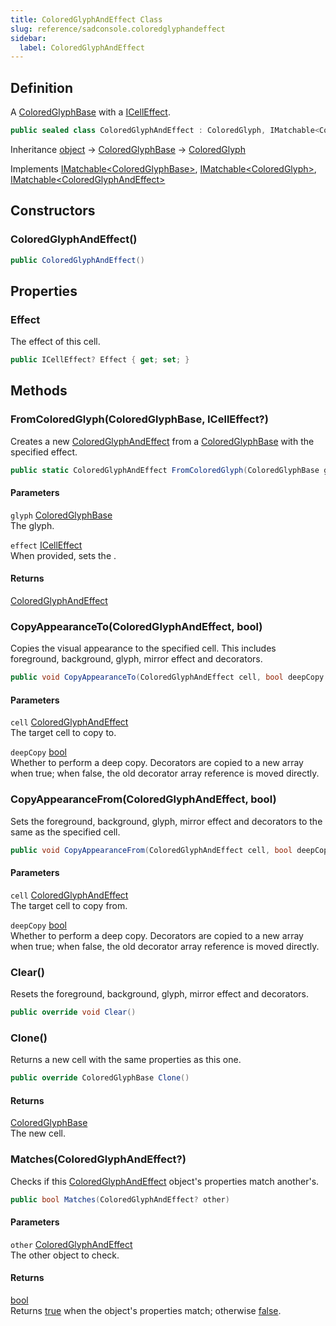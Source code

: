 ```yaml
---
title: ColoredGlyphAndEffect Class
slug: reference/sadconsole.coloredglyphandeffect
sidebar:
  label: ColoredGlyphAndEffect
---
```

## Definition

A [ColoredGlyphBase](../sadconsole.coloredglyphbase/) with a [ICellEffect](../sadconsole.effects.icelleffect/).

```csharp title="C#"
public sealed class ColoredGlyphAndEffect : ColoredGlyph, IMatchable<ColoredGlyphBase>, IMatchable<ColoredGlyph>, IMatchable<ColoredGlyphAndEffect>
```

Inheritance [object](https://learn.microsoft.com/dotnet/api/system.object/) → [ColoredGlyphBase](../sadconsole.coloredglyphbase/) → [ColoredGlyph](../sadconsole.coloredglyph/)

Implements [IMatchable\<ColoredGlyphBase\>](../sadconsole.coloredglyphbase/), [IMatchable\<ColoredGlyph\>](../sadconsole.coloredglyph/), [IMatchable\<ColoredGlyphAndEffect\>](../sadconsole.coloredglyphandeffect/)

## Constructors

### ColoredGlyphAndEffect()

```csharp title="C#"
public ColoredGlyphAndEffect()
```


## Properties

### Effect

The effect of this cell.

```csharp title="C#"
public ICellEffect? Effect { get; set; }
```

## Methods

### FromColoredGlyph(ColoredGlyphBase, ICellEffect?)

Creates a new [ColoredGlyphAndEffect](../sadconsole.coloredglyphandeffect/) from a [ColoredGlyphBase](../sadconsole.coloredglyphbase/) with the specified effect.

```csharp title="C#"
public static ColoredGlyphAndEffect FromColoredGlyph(ColoredGlyphBase glyph, ICellEffect? effect = null)
```

#### Parameters

`glyph` [ColoredGlyphBase](../sadconsole.coloredglyphbase/)  
The glyph.

`effect` [ICellEffect](../sadconsole.effects.icelleffect/)  
When provided, sets the <xref href="SadConsole.ColoredGlyphAndEffect.Effect" data-throw-if-not-resolved="false"></xref>.

#### Returns

[ColoredGlyphAndEffect](../sadconsole.coloredglyphandeffect/)

### CopyAppearanceTo(ColoredGlyphAndEffect, bool)

Copies the visual appearance to the specified cell. This includes foreground, background, glyph, mirror effect and decorators.

```csharp title="C#"
public void CopyAppearanceTo(ColoredGlyphAndEffect cell, bool deepCopy = true)
```

#### Parameters

`cell` [ColoredGlyphAndEffect](../sadconsole.coloredglyphandeffect/)  
The target cell to copy to.

`deepCopy` [bool](https://learn.microsoft.com/dotnet/api/system.boolean/)  
Whether to perform a deep copy.  Decorators are copied to a new array when true; when false, the old
decorator array reference is moved directly.


### CopyAppearanceFrom(ColoredGlyphAndEffect, bool)

Sets the foreground, background, glyph, mirror effect and decorators to the same as the specified cell.

```csharp title="C#"
public void CopyAppearanceFrom(ColoredGlyphAndEffect cell, bool deepCopy = true)
```

#### Parameters

`cell` [ColoredGlyphAndEffect](../sadconsole.coloredglyphandeffect/)  
The target cell to copy from.

`deepCopy` [bool](https://learn.microsoft.com/dotnet/api/system.boolean/)  
Whether to perform a deep copy.  Decorators are copied to a new array when true; when false, the old
decorator array reference is moved directly.


### Clear()

Resets the foreground, background, glyph, mirror effect and decorators.

```csharp title="C#"
public override void Clear()
```


### Clone()

Returns a new cell with the same properties as this one.

```csharp title="C#"
public override ColoredGlyphBase Clone()
```

#### Returns

[ColoredGlyphBase](../sadconsole.coloredglyphbase/)  
The new cell.

### Matches(ColoredGlyphAndEffect?)

Checks if this [ColoredGlyphAndEffect](../sadconsole.coloredglyphandeffect/) object's properties match another's.

```csharp title="C#"
public bool Matches(ColoredGlyphAndEffect? other)
```

#### Parameters

`other` [ColoredGlyphAndEffect](../sadconsole.coloredglyphandeffect/)  
The other object to check.

#### Returns

[bool](https://learn.microsoft.com/dotnet/api/system.boolean/)  
Returns <a href="https://learn.microsoft.com/dotnet/csharp/language-reference/builtin-types/bool">true</a> when the object's properties match; otherwise <a href="https://learn.microsoft.com/dotnet/csharp/language-reference/builtin-types/bool">false</a>.